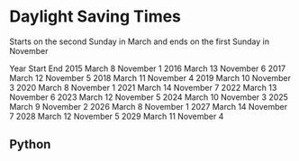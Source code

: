 # Daylight Saving Times

Starts on the second Sunday in March and ends on the first Sunday in November

Year 	Start 	End
2015 	March 8 	November 1
2016 	March 13 	November 6
2017 	March 12 	November 5
2018 	March 11 	November 4
2019 	March 10 	November 3
2020 	March 8 	November 1
2021 	March 14 	November 7
2022 	March 13 	November 6
2023 	March 12 	November 5
2024 	March 10 	November 3
2025 	March 9 	November 2
2026 	March 8 	November 1
2027 	March 14 	November 7
2028 	March 12 	November 5
2029 	March 11 	November 4



## Python


